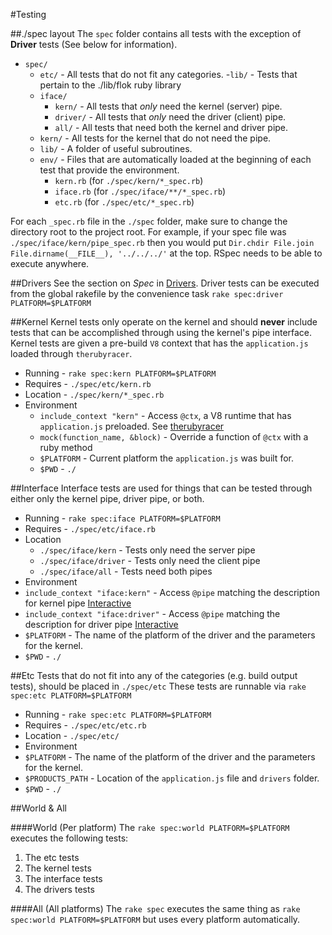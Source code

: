 #Testing

##./spec layout
The `spec` folder contains all tests with the exception of **Driver** tests (See below for information).

  * `spec/`
    - `etc/`  - All tests that do not fit any categories.
      -`lib/` - Tests that pertain to the ./lib/flok ruby library
    - `iface/`
      - `kern/` - All tests that *only* need the kernel (server) pipe.
      - `driver/` - All tests that *only* need the driver (client) pipe.
      -  `all/` - All tests that need both the kernel and driver pipe.
    - `kern/` - All tests for the kernel that do not need the pipe.
    - `lib/` - A folder of useful subroutines.
    - `env/` - Files that are automatically loaded at the beginning of each test that provide the environment.
      - `kern.rb` (for `./spec/kern/*_spec.rb`)
      - `iface.rb` (for `./spec/iface/**/*_spec.rb`)
      - `etc.rb` (for `./spec/etc/*_spec.rb`)

For each `_spec.rb` file in the `./spec` folder, make sure to change the directory root to the project root. For example, if your spec file was
`./spec/iface/kern/pipe_spec.rb` then you would put `Dir.chdir File.join File.dirname(__FILE__), '../../../'` at the top. RSpec needs to be able to
execute anywhere.

##Drivers
See the section on *Spec* in [Drivers](./drivers.md). Driver tests can be executed from the global rakefile by the convenience task `rake spec:driver PLATFORM=$PLATFORM`

##Kernel
Kernel tests only operate on the kernel and should **never** include tests that can be accomplished through using the kernel's pipe interface. Kernel tests are given a pre-build `V8` context that has the `application.js` loaded through `therubyracer`.

 * Running - `rake spec:kern PLATFORM=$PLATFORM`
 * Requires - `./spec/etc/kern.rb`
 * Location - `./spec/kern/*_spec.rb`
 * Environment
   * `include_context "kern"` - Access `@ctx`, a V8 runtime that has `application.js` preloaded. See [therubyracer](https://github.com/cowboyd/therubyracer)
   * `mock(function_name, &block)` - Override a function of `@ctx` with a ruby method
   * `$PLATFORM` - Current platform the `application.js` was built for.
   * `$PWD` - `./`

##Interface
Interface tests are used for things that can be tested through either only the kernel pipe, driver pipe, or both.
  * Running - `rake spec:iface PLATFORM=$PLATFORM`
  * Requires - `./spec/etc/iface.rb`
  * Location
    * `./spec/iface/kern` - Tests only need the server pipe
    * `./spec/iface/driver` - Tests only need the client pipe
    * `./spec/iface/all` - Tests need both pipes
  * Environment
   * `include_context "iface:kern"` - Access `@pipe` matching the description for kernel pipe [Interactive](./interactive.md)
   * `include_context "iface:driver"` - Access `@pipe` matching the description for driver pipe [Interactive](./interactive.md)
   * `$PLATFORM` - The name of the platform of the driver and the parameters for the kernel.
   * `$PWD` - `./`

##Etc
Tests that do not fit into any of the categories (e.g. build output tests), should be placed in `./spec/etc`
These tests are runnable via `rake spec:etc PLATFORM=$PLATFORM`

  * Running - `rake spec:etc PLATFORM=$PLATFORM`
  * Requires - `./spec/etc/etc.rb`
  * Location - `./spec/etc/`
  * Environment
   * `$PLATFORM` - The name of the platform of the driver and the parameters for the kernel.
   * `$PRODUCTS_PATH` - Location of the `application.js` file and `drivers` folder.
   * `$PWD` - `./`

##World & All

####World (Per platform)
The `rake spec:world PLATFORM=$PLATFORM` executes the following tests:
  1. The etc tests
  2. The kernel tests
  4. The interface tests
  5. The drivers tests

####All (All platforms)
The `rake spec` executes the same thing as `rake spec:world PLATFORM=$PLATFORM` but uses every platform automatically.
